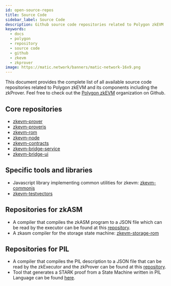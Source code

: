 ```yaml
---
id: open-source-repos
title: Source Code
sidebar_label: Source Code
description: Github source code repositories related to Polygon zkEVM
keywords:
  - docs
  - polygon
  - repository
  - source code
  - github
  - zkevm
  - zkprover
image: https://matic.network/banners/matic-network-16x9.png
---
```


This document provides the complete list of all available source code repositories related to Polygon zkEVM and its components including the zkProver. Feel free to check out the [Polygon zkEVM](https://github.com/0xPolygonHermez) organization on Github.

## Core repositories

- [zkevm-prover](https://github.com/0xPolygonHermez/zkevm-prover)
- [zkevm-proverjs](https://github.com/0xPolygonHermez/zkevm-proverjs)
- [zkevm-rom](https://github.com/0xPolygonHermez/zkevm-rom)
- [zkevm-node](https://github.com/0xPolygonHermez/zkevm-node)
- [zkevm-contracts](https://github.com/0xPolygonHermez/zkevm-contracts)
- [zkevm-bridge-service](https://github.com/0xPolygonHermez/zkevm-bridge-service)
- [zkevm-bridge-ui](https://github.com/0xPolygonHermez/zkevm-bridge-ui)

## Specific tools and libraries

- Javascript library implementing common utilities for zkevm: [zkevm-commonjs](https://github.com/0xPolygonHermez/zkevm-commonjs)
- [zkevm-testvectors](https://github.com/0xPolygonHermez/zkevm-testvectors)

## Repositories for zkASM

- A compiler that compiles the zkASM program to a JSON file which can be read by the executor can be found at this [repository](https://github.com/0xPolygonHermez/zkasmcom).
- A zkasm compiler for the storage state machine: [zkevm-storage-rom](https://github.com/0xPolygonHermez/zkevm-storage-rom)

## Repositories for PIL

- A compiler that compiles the PIL description to a JSON file that can be read by the 
zkExecutor and the zkProver can be found at this [repository](https://github.com/0xPolygonHermez/pilcom).
- Tool that generates a STARK proof from a State Machine written in PIL Language can be found [here](https://github.com/0xPolygonHermez/pil-stark).
